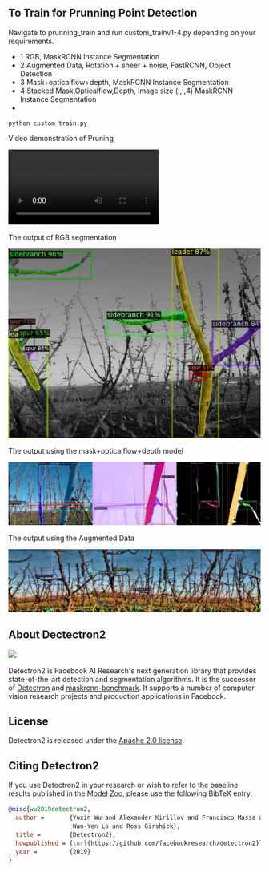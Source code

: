 ## To Train for Prunning Point Detection
Navigate to prunning_train and run custom_trainv1-4.py depending on your requirements. 
- 1 RGB, MaskRCNN Instance Segmentation
- 2 Augmented Data, Rotation + sheer + noise, FastRCNN, Object Detection
- 3 Mask+opticalflow+depth,  MaskRCNN Instance Segmentation
- 4 Stacked Mask,Opticalflow,Depth, image size (:,:,4)  MaskRCNN Instance Segmentation
-  
```
python custom_train.py
```
Video demonstration of Pruning 


![Olson Farm Pruning Demo](https://user-images.githubusercontent.com/2005601/226229550-18693208-6a57-48f7-a3e8-9f4e2cc2bc7f.mp4)



The output of RGB segmentation 

![pruning_labeled_data](output_old/3pred.jpg)

The output using the mask+opticalflow+depth model 

![pruning_labeled_data](output_old/combinedResult2.jpg)

The output using the Augmented Data 

![pruning_labeled_data](output_old/result.jpg)


## About Dectectron2

<img src=".github/Detectron2-Logo-Horz.svg" width="300" >


Detectron2 is Facebook AI Research's next generation library
that provides state-of-the-art detection and segmentation algorithms.
It is the successor of
[Detectron](https://github.com/facebookresearch/Detectron/)
and [maskrcnn-benchmark](https://github.com/facebookresearch/maskrcnn-benchmark/).
It supports a number of computer vision research projects and production applications in Facebook.


## License

Detectron2 is released under the [Apache 2.0 license](LICENSE).

## Citing Detectron2

If you use Detectron2 in your research or wish to refer to the baseline results published in the [Model Zoo](MODEL_ZOO.md), please use the following BibTeX entry.

```BibTeX
@misc{wu2019detectron2,
  author =       {Yuxin Wu and Alexander Kirillov and Francisco Massa and
                  Wan-Yen Lo and Ross Girshick},
  title =        {Detectron2},
  howpublished = {\url{https://github.com/facebookresearch/detectron2}},
  year =         {2019}
}
```
